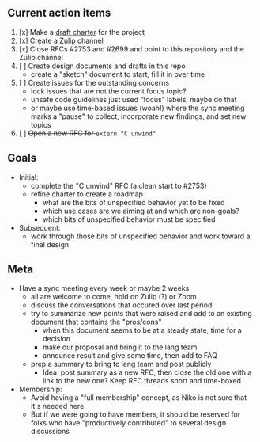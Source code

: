 ## Current action items

1. [x] Make a [draft charter](charter.md) for the project
1. [x] Create a Zulip channel
1. [x] Close RFCs #2753 and #2699 and point to this repository and the Zulip channel
1. [ ] Create design documents and drafts in this repo
   * create a "sketch" document to start, fill it in over time
1. [ ] Create issues for the outstanding concerns
   * lock issues that are not the current focus topic?
   * unsafe code guidelines just used "focus" labels, maybe do that
   * or maybe use time-based issues (woah!) where the sync meeting marks a
     "pause" to collect, incorporate new findings, and set new topics
1. [ ] ~~Open a new RFC for `extern "C unwind"`~~

## Goals

* Initial:
  * complete the "C unwind" RFC (a clean start to #2753)
  * refine charter to create a roadmap
    * what are the bits of unspecified behavior yet to be fixed
    * which use cases are we aiming at and which are non-goals?
    * which bits of unspecified behavior must be specified
* Subsequent:
  * work through those bits of unspecified behavior and work toward a final design

## Meta

* Have a sync meeting every week or maybe 2 weeks
  * all are welcome to come, hold on Zulip (?) or Zoom
  * discuss the conversations that occured over last period
  * try to summarize new points that were raised and add to an existing document that contains the "pros/cons" 
    * when this document seems to be at a steady state, time for a decision
    * make our proposal and bring it to the lang team
    * announce result and give some time, then add to FAQ
  * prep a summary to bring to lang team and post publicly
    * Idea: post summary as a new RFC, then close the old one with a link to
      the new one? Keep RFC threads short and time-boxed
* Membership:
    * Avoid having a "full membership" concept, as Niko is not sure that it's
      needed here
    * But if we were going to have members, it should be reserved for folks who
      have "productively contributed" to several design discussions
